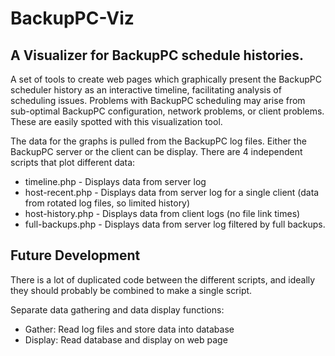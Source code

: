 # BackupPC-Viz
<h2>A Visualizer for BackupPC schedule histories.</h2>

A set of tools to create web pages which graphically present the BackupPC scheduler history as an interactive timeline, facilitating analysis of scheduling issues. Problems with BackupPC scheduling may arise from sub-optimal BackupPC configuration, network problems, or client problems. These are easily spotted with this visualization tool.

The data for the graphs is pulled from the BackupPC log files. Either the BackupPC server or the client can be display. There are 4 independent scripts that plot different data:
<ul>
  <li>timeline.php - Displays data from server log</li>
  <li>host-recent.php - Displays data from server log for a single client (data from rotated log files, so limited history)</li>
  <li>host-history.php - Displays data from client logs (no file link times) </li>
  <li>full-backups.php - Displays data from server log filtered by full backups.</li>
</ul>

<h2>Future Development</h2>
<p>There is a lot of duplicated code between the different scripts, and ideally they should probably be combined to make a single script.</p>

<p>Separate data gathering and data display functions:
<ul>
  <li>Gather: Read log files and store data into database</li>
  <li>Display: Read database and display on web page</li.
</p>
